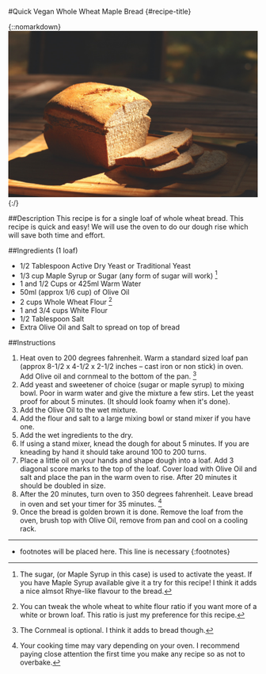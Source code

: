 #Quick Vegan Whole Wheat Maple Bread {#recipe-title}

<div markdown=1 class="image-and-text">

{::nomarkdown} 
<img src="images/recipe-images/bread-3.JPG" class="image" alt="Loaf of bread">
{:/}

<div markdown=1 class="text">

##Description
This recipe is for a single loaf of whole wheat bread. This recipe is quick and easy! We will use the oven to do our dough rise which will save both time and effort.

##Ingredients (1 loaf)
- 1/2 Tablespoon Active Dry Yeast or Traditional Yeast
- 1/3 cup Maple Syrup or Sugar (any form of sugar will work) [^1]
- 1 and 1/2 Cups or 425ml Warm Water
- 50ml (approx 1/6 cup) of Olive Oil
- 2 cups Whole Wheat Flour [^2]
- 1 and 3/4 cups White Flour
- 1/2 Tablespoon Salt
- Extra Olive Oil and Salt to spread on top of bread

##Instructions
1. Heat oven to 200 degrees fahrenheit. Warm a standard sized loaf pan (approx 8-1/2 x 4-1/2 x 2-1/2 inches – cast iron or non stick) in oven. Add Olive oil and cornmeal to the bottom of the pan. [^3]
2. Add yeast and sweetener of choice (sugar or maple syrup) to mixing bowl. Poor in warm water and give the mixture a few stirs. Let the yeast proof for about 5 minutes. (It should look foamy when it's done).
3. Add the Olive Oil to the wet mixture.
4. Add the flour and salt to a large mixing bowl or stand mixer if you have one. 
5. Add the wet ingredients to the dry.
6. If using a stand mixer, knead the dough for about 5 minutes. If you are kneading by hand it should take around 100 to 200 turns.
7. Place a little oil on your hands and shape dough into a loaf. Add 3 diagonal score marks to the top of the loaf. Cover load with Olive Oil and salt and place the pan in the warm oven to rise. After 20 minutes it should be doubled in size.
8. After the 20 minutes, turn oven to 350 degrees fahrenheit. Leave bread in oven and set your timer for 35 minutes. [^4]
9. Once the bread is golden brown it is done. Remove the loaf from the oven, brush top with Olive Oil, remove from pan and cool on a cooling rack.

***

[^1]: The sugar, (or Maple Syrup in this case) is used to activate the yeast. If you have Maple Syrup available give it a try for this recipe! I think it adds a nice almsot Rhye-like flavour to the bread. 

[^2]: You can tweak the whole wheat to white flour ratio if you want more of a white or brown loaf. This ratio is just my preference for this recipe.

[^3]: The Cornmeal is optional. I think it adds to bread though.

[^4]: Your cooking time may vary depending on your oven. I recommend paying close attention the first time you make any recipe so as not to overbake. 

* footnotes will be placed here. This line is necessary
{:footnotes}
</div>

</div>
